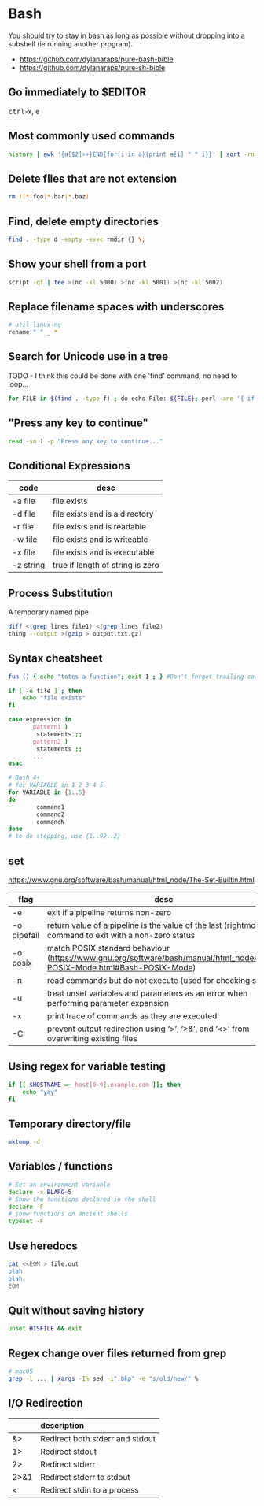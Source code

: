 # Bash

You should try to stay in bash as long as possible without dropping into a subshell (ie running another program).

- https://github.com/dylanaraps/pure-bash-bible
- https://github.com/dylanaraps/pure-sh-bible

## Go immediately to $EDITOR

<kbd>ctrl</kbd>-x, e

## Most commonly used commands

```bash
history | awk '{a[$2]++}END{for(i in a){print a[i] " " i}}' | sort -rn | head
```

## Delete files that are not extension

```bash
rm !(*.foo|*.bar|*.baz)
```

## Find, delete empty directories

```bash
find . -type d -empty -exec rmdir {} \;
```

## Show your shell from a port

```bash
script -qf | tee >(nc -kl 5000) >(nc -kl 5001) >(nc -kl 5002)
```

## Replace filename spaces with underscores

```bash
# util-linux-ng
rename " " _ *
```

## Search for Unicode use in a tree

TODO - I think this could be done with one 'find' command, no need to loop...

```bash
for FILE in $(find . -type f) ; do echo File: ${FILE}; perl -ane '{ if(m/[[:^ascii:]]/) {print  } } ' ${FILE}; done
```

## "Press any key to continue"

```bash
read -sn 1 -p "Press any key to continue..."
```

## Conditional Expressions

code      | desc
---       | ---
-a file   | file exists
-d file   | file exists and is a directory
-r file   | file exists and is readable
-w file   | file exists and is writeable
-x file   | file exists and is executable
-z string | true if length of string is zero

## Process Substitution

A temporary named pipe

```bash
diff <(grep lines file1) <(grep lines file2)
thing --output >(gzip > output.txt.gz)
```

## Syntax cheatsheet

```bash
fun () { echo "totes a function"; exit 1 ; } #Don't forget trailing colon if one line

if [ -e file ] ; then
	echo "file exists"
fi

case expression in
       pattern1 )
       	statements ;;
       pattern2 )
       	statements ;;
       ...
esac

# Bash 4+
# for VARIABLE in 1 2 3 4 5
for VARIABLE in {1..5}
do
       	command1
       	command2
       	commandN
done
# to do stepping, use {1..99..2}
```

## set

<https://www.gnu.org/software/bash/manual/html_node/The-Set-Builtin.html>

flag        | desc
---         | ---
-e          | exit if a pipeline returns non-zero
-o pipefail | return value of a pipeline is the value of the last (rightmost) command to exit with a non-zero status
-o posix    | match POSIX standard behaviour (<https://www.gnu.org/software/bash/manual/html_node/Bash-POSIX-Mode.html#Bash-POSIX-Mode>)
-n          | read commands but do not execute (used for checking syntax)
-u          | treat unset variables and parameters as an error when performing parameter expansion
-x          | print trace of commands as they are executed
-C          | prevent output redirection using ‘>’, ‘>&’, and ‘<>’ from overwriting existing files


## Using regex for variable testing

```bash
if [[ $HOSTNAME =~ host[0-9].example.com ]]; then
    echo "yay"
fi
```

## Temporary directory/file

```bash
mktemp -d
```

## Variables / functions

```bash
# Set an environment variable
declare -x BLARG=5
# Show the functions declared in the shell
declare -F
# show functions on ancient shells
typeset -F
```

## Use heredocs

```bash
cat <<EOM > file.out
blah
blah
EOM
```

## Quit without saving history

```bash
unset HISFILE && exit
```

## Regex change over files returned from grep

```bash
# macOS
grep -l ... | xargs -I% sed -i".bkp" -e "s/old/new/" %
```

## I/O Redirection

|      | description                     |
|:-----|:--------------------------------|
| &>   | Redirect both stderr and stdout |
| 1>   | Redirect stdout                 |
| 2>   | Redirect stderr                 |
| 2>&1 | Redirect stderr to stdout       |
| <    | Redirect stdin to a process     |

